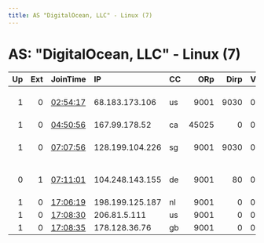 ```yaml
---
title: AS "DigitalOcean, LLC" - Linux (7)
---
```


# AS: "DigitalOcean, LLC" - Linux (7)

|   Up |   Ext | JoinTime                                                                                            | IP              | CC   |   ORp |   Dirp | Version   | Contact                   | Nickname        |   eFamMembers |
|-----:|------:|:----------------------------------------------------------------------------------------------------|:----------------|:-----|------:|-------:|:----------|:--------------------------|:----------------|--------------:|
|    1 |     0 | [02:54:17](https://metrics.torproject.org/rs.html#details/AFA580D001379B6CF80FA38E3A0CB2A8B7FC5046) | 68.183.173.106  | us   |  9001 |   9030 | 0.3.4.9   | aurum1704 at gmail dot co | cobalt12        |            14 |
|    1 |     0 | [04:50:56](https://metrics.torproject.org/rs.html#details/06F8CA20F72D9DAC83E1661A3DD62BD5BC071CB2) | 167.99.178.52   | ca   | 45025 |      0 | 0.3.4.9   | None                      | Unnamed         |             1 |
|    1 |     0 | [07:07:56](https://metrics.torproject.org/rs.html#details/F43B1EDB04B1CAAAEBC3087DD9E23A6A2CC2DEE6) | 128.199.104.226 | sg   |  9001 |   9030 | 0.3.4.9   | tor at wittmann minus     | TWCUGRelayNode3 |             1 |
|    0 |     1 | [07:11:01](https://metrics.torproject.org/rs.html#details/3772300BC61C9FF13731A18921A5F59769C0F0B9) | 104.248.143.155 | de   |  9001 |     80 | 0.3.4.9   | localhost at 104 dot 248  | dsadsdfasdf34   |             1 |
|    1 |     0 | [17:06:19](https://metrics.torproject.org/rs.html#details/02442914EBDDC517E4A972A786236FACDAE1B3D3) | 198.199.125.187 | nl   |  9001 |      0 | 0.3.3.9   | None                      | Unnamed         |             1 |
|    1 |     0 | [17:08:30](https://metrics.torproject.org/rs.html#details/20B1ED1FE16CF4BE77DD3357993FF9976EF89501) | 206.81.5.111    | us   |  9001 |      0 | 0.3.3.9   | None                      | Unnamed         |             1 |
|    1 |     0 | [17:08:35](https://metrics.torproject.org/rs.html#details/D8A2A4DA568D0266BB2C8CE6798A6BFB55C6F808) | 178.128.36.76   | gb   |  9001 |      0 | 0.3.3.9   | None                      | Unnamed         |             1 |
